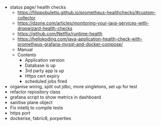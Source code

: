- status page/ health checks
    - https://filippobuletto.github.io/prometheus-healthchecks/#custom-collector
    - https://dzone.com/articles/monitoring-your-java-services-with-dropwizard-health-checks
    - https://github.com/Netflix/runtime-health
    - https://hellokoding.com/java-application-health-check-with-prometheus-grafana-mysql-and-docker-compose/
    - Manual
    - Contents
        - Application version
        - Database is up
        - 3rd party app is up
        - Https cert expiry
        - scheduled jobs fired
- organise wiring, split out jdbc, more singletons, set up for test
- refactor repository class
- grafana script to show metrics in dashboard
- sanitise plane object
- Fix intellij to compile tests
- https port
- dockerise, fabric8, porperties

